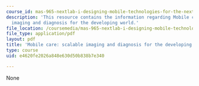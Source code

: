 ```yaml
---
course_id: mas-965-nextlab-i-designing-mobile-technologies-for-the-next-billion-users-fall-2008
description: 'This resource contains the information regarding Mobile care: scalable
  imaging and diagnosis for the developing world.'
file_location: /coursemedia/mas-965-nextlab-i-designing-mobile-technologies-for-the-next-billion-users-fall-2008/e4620fe2026a848e630d50b838b7e340_MITMAS_965F08_moca_final.pdf
file_type: application/pdf
layout: pdf
title: 'Mobile care: scalable imaging and diagnosis for the developing world'
type: course
uid: e4620fe2026a848e630d50b838b7e340

---
```

None